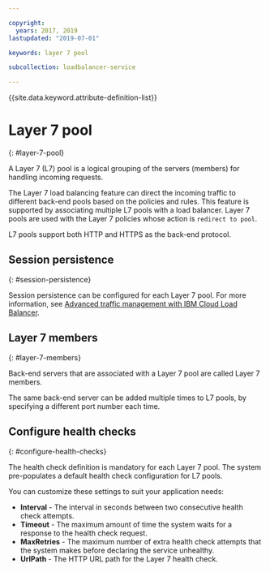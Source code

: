 ```yaml
---

copyright:
  years: 2017, 2019
lastupdated: "2019-07-01"

keywords: layer 7 pool

subcollection: loadbalancer-service

---
```


{{site.data.keyword.attribute-definition-list}}

# Layer 7 pool
{: #layer-7-pool}

A Layer 7 (L7) pool is a logical grouping of the servers (members) for handling incoming requests.

The Layer 7 load balancing feature can direct the incoming traffic to different back-end pools based
on the policies and rules. This feature is supported by associating multiple L7 pools with a load balancer. Layer 7 pools are used with the Layer 7 policies whose action is `redirect to pool`.

L7 pools support both HTTP and HTTPS as the back-end protocol.

## Session persistence
{: #session-persistence}

Session persistence can be configured for each Layer 7 pool. For more information, see 
[Advanced traffic management with IBM Cloud Load Balancer](/docs/loadbalancer-service?topic=loadbalancer-service-advanced-traffic-management-with-ibm-cloud-load-balancer).

## Layer 7 members
{: #layer-7-members}

Back-end servers that are associated with a Layer 7 pool are called Layer 7 members.

The same back-end server can be added multiple times to L7 pools, by specifying a different port number each time.

## Configure health checks
{: #configure-health-checks}

The health check definition is mandatory for each Layer 7 pool. The system pre-populates a default health check configuration for L7 pools.

You can customize these settings to suit your application needs:

* **Interval** - The interval in seconds between two consecutive health check attempts.
* **Timeout** -  The maximum amount of time the system waits for a response to the health check request.
* **MaxRetries** - The maximum number of extra health check attempts that the system makes before declaring the service unhealthy.
* **UrlPath** - The HTTP URL path for the Layer 7 health check.
